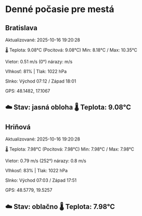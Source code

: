 ﻿# Denné počasie pre mestá

## Bratislava
Aktualizované: 2025-10-16 19:20:28

🌡️ Teplota: 9.08°C 
(Pocitová: 9.08°C)
Min: 8.18°C / Max: 10.35°C

Vietor: 0.51 m/s    (0°) 
nárazy:  m/s

Vlhkosť: 81% | Tlak: 1022 hPa

Slnko: Východ 07:12 / Západ 18:01

GPS: 48.1482, 17.1067

☁️ Stav: jasná obloha        🌡️ Teplota: 9.08°C
---

## Hriňová
Aktualizované: 2025-10-16 19:20:28

🌡️ Teplota: 7.98°C 
(Pocitová: 7.98°C)
Min: 7.98°C / Max: 7.98°C

Vietor: 0.79 m/s (252°)
nárazy: 0.8 m/s

Vlhkosť: 83% | Tlak: 1022 hPa

Slnko: Východ 07:03 / Západ 17:51

GPS: 48.5779, 19.5257

☁️ Stav: oblačno        🌡️ Teplota: 7.98°C
---
